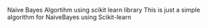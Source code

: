 Naive Bayes Algortihm using scikit learn library
This is just a simple algorithm for NaiveBayes using Scikit-learn
